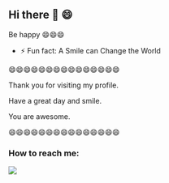 ## Hi there 👋 😄
Be happy 😄😄😄

- ⚡ Fun fact: A Smile can Change the World

😄😄😄😄😄😄😄😄😄😄😄😄😄😄😄

Thank you for visiting my profile.

Have a great day and smile.

You are awesome.

😄😄😄😄😄😄😄😄😄😄😄😄😄😄😄

<!--
**douglasshibata/douglasshibata** is a ✨ _special_ ✨ repository because its `README.md` (this file) appears on your GitHub profile.

Here are some ideas to get you started:

- 🔭 I’m currently working on ...
- 🌱 I’m currently learning ...
- 👯 I’m looking to collaborate on ...
- 🤔 I’m looking for help with ...
- 💬 Ask me about ...
- 📫 How to reach me: ...
- 😄 Pronouns: ...
- ⚡ Fun fact: A Smile can Change the World

<div align="center">
  <a href="https://github.com/douglasshibata">
  <img height="180em" src="https://github-readme-stats.vercel.app/api?username=douglasshibata&show_icons=true&theme=dark&include_all_commits=true&count_private=true"/>
  <img height="180em" src="https://github-readme-stats.vercel.app/api/top-langs/?username=douglasshibata&layout=compact&langs_count=24&theme=dark"/>
</div>
-->  
### How to reach me:
  
 <div>
  <a href="https://www.linkedin.com/in/douglas-shibata/" target="_blank"><img src="https://img.shields.io/badge/-LinkedIn-%230077B5?style=for-the-badge&logo=linkedin&logoColor=white" target="_blank"></a>   
 </div>

